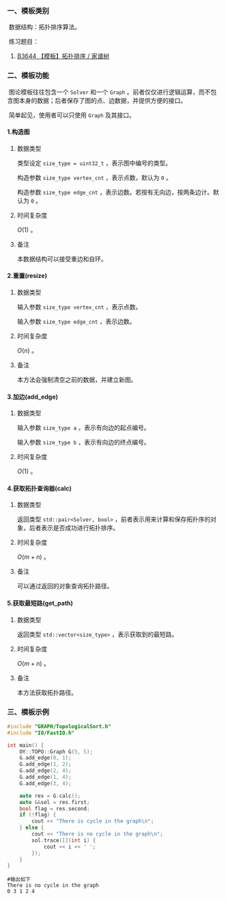 ### 一、模板类别

​	数据结构：拓扑排序算法。

​	练习题目：

1. [B3644 【模板】拓扑排序 / 家谱树](https://www.luogu.com.cn/problem/B3644)


### 二、模板功能

​	图论模板往往包含一个 `Solver` 和一个 `Graph` 。前者仅仅进行逻辑运算，而不包含图本身的数据；后者保存了图的点、边数据，并提供方便的接口。

​	简单起见，使用者可以只使用 `Graph` 及其接口。

#### 1.构造图

1. 数据类型

   类型设定 `size_type = uint32_t` ，表示图中编号的类型。
   
   构造参数 `size_type vertex_cnt` ，表示点数，默认为 `0` 。
   
   构造参数 `size_type edge_cnt` ，表示边数。若按有无向边，按两条边计。默认为 `0` 。

2. 时间复杂度

   $O(1)$ 。

3. 备注

   本数据结构可以接受重边和自环。

#### 2.重置(resize)

1. 数据类型

   输入参数 `size_type vertex_cnt` ，表示点数。

   输入参数 `size_type edge_cnt` ，表示边数。

2. 时间复杂度

   $O(n)$ 。

3. 备注

   本方法会强制清空之前的数据，并建立新图。

#### 3.加边(add_edge)

1. 数据类型

   输入参数 `size_type a`​ ，表示有向边的起点编号。

   输入参数 `size_type b` ，表示有向边的终点编号。

2. 时间复杂度

   $O(1)$ 。

#### 4.获取拓扑查询器(calc)

1. 数据类型

   返回类型 `std::pair<Solver, bool>` ，前者表示用来计算和保存拓扑序的对象，后者表示是否成功进行拓扑排序。

2. 时间复杂度

   $O(m+n)$ 。

3. 备注

   可以通过返回的对象查询拓扑路径。

#### 5.获取最短路(get_path)

1. 数据类型

   返回类型 `std::vector<size_type>` ，表示获取到的最短路。

2. 时间复杂度

   $O(m+n)$ 。

3. 备注

   本方法获取拓扑路径。


### 三、模板示例

```c++
#include "GRAPH/TopologicalSort.h"
#include "IO/FastIO.h"

int main() {
    OY::TOPO::Graph G(5, 5);
    G.add_edge(0, 1);
    G.add_edge(1, 2);
    G.add_edge(2, 4);
    G.add_edge(1, 4);
    G.add_edge(3, 4);

    auto res = G.calc();
    auto &&sol = res.first;
    bool flag = res.second;
    if (!flag) {
        cout << "There is cycle in the graph\n";
    } else {
        cout << "There is no cycle in the graph\n";
        sol.trace([](int i) {
            cout << i << ' ';
        });
    }
}
```

```
#输出如下
There is no cycle in the graph
0 3 1 2 4 

```

